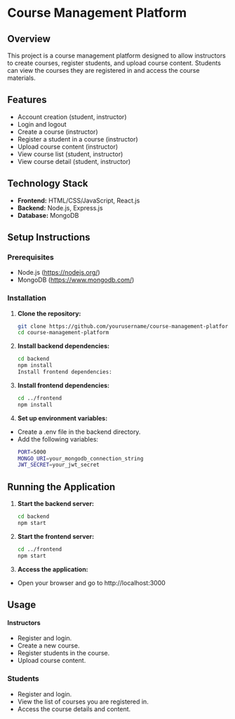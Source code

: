 # Course Management Platform

## Overview
This project is a course management platform designed to allow instructors to create courses, register students, and upload course content. Students can view the courses they are registered in and access the course materials.

## Features
- Account creation (student, instructor)
- Login and logout
- Create a course (instructor)
- Register a student in a course (instructor)
- Upload course content (instructor)
- View course list (student, instructor)
- View course detail (student, instructor)

## Technology Stack
- **Frontend:** HTML/CSS/JavaScript, React.js
- **Backend:** Node.js, Express.js
- **Database:** MongoDB

## Setup Instructions

### Prerequisites
- Node.js (https://nodejs.org/)
- MongoDB (https://www.mongodb.com/)

### Installation

1. **Clone the repository:**
   ```sh
   git clone https://github.com/yourusername/course-management-platform.git
   cd course-management-platform
2. **Install backend dependencies:**
    ```sh
    cd backend
    npm install
    Install frontend dependencies:
3. **Install frontend dependencies:**
    ```sh
    cd ../frontend
    npm install

4. **Set up environment variables:**

- Create a .env file in the backend directory.
- Add the following variables:
    ```sh
    PORT=5000
    MONGO_URI=your_mongodb_connection_string
    JWT_SECRET=your_jwt_secret

 ## Running the Application ##

1. **Start the backend server:**

    ```sh
    cd backend
    npm start

2. **Start the frontend server:**

    ```sh
    cd ../frontend
    npm start

3. **Access the application:**
- Open your browser and go to http://localhost:3000


## Usage ##

#### Instructors ###
- Register and login.
- Create a new course.
- Register students in the course.
- Upload course content.

### Students ###

- Register and login.
- View the list of courses you are registered in.
- Access the course details and content.

